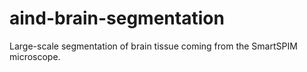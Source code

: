 # aind-brain-segmentation

Large-scale segmentation of brain tissue coming from the SmartSPIM microscope.